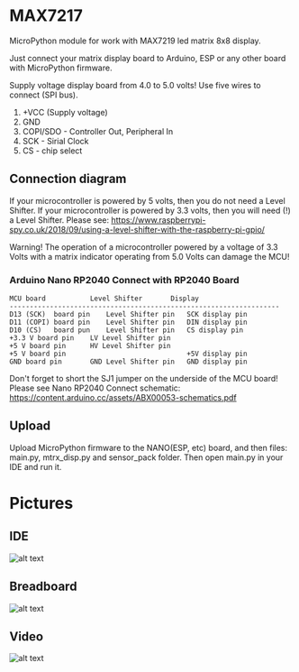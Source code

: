 # MAX7217
MicroPython module for work with MAX7219 led matrix 8x8 display.

Just connect your matrix display board to Arduino, ESP or any other board with MicroPython firmware.

Supply voltage display board from 4.0 to 5.0 volts! Use five wires to connect (SPI bus).

1. +VCC (Supply voltage)
2. GND
3. COPI/SDO - Controller Out, Peripheral In
4. SCK - Sirial Clock
5. CS - chip select

## Connection diagram

If your microcontroller is powered by 5 volts, then you do not need a Level Shifter.
If your microcontroller is powered by 3.3 volts, then you will need (!) a Level Shifter.
Please see: https://www.raspberrypi-spy.co.uk/2018/09/using-a-level-shifter-with-the-raspberry-pi-gpio/

Warning!
The operation of a microcontroller powered by a voltage of 3.3 Volts with a matrix indicator operating from 5.0 Volts can damage the MCU!

### Arduino Nano RP2040 Connect with RP2040 Board 
    MCU board			Level Shifter		Display
    -------------------------------------------------------------------
    D13 (SCK)  board pin	Level Shifter pin	SCK display pin
    D11 (COPI) board pin	Level Shifter pin	DIN display pin
    D10 (CS)   board pun	Level Shifter pin	CS display pin
    +3.3 V board pin	LV Level Shifter pin
    +5 V board pin		HV Level Shifter pin
    +5 V board pin		                        +5V display pin
    GND board pin		GND Level Shifter pin	GND display pin

Don't forget to short the SJ1 jumper on the underside of the MCU board! Please
see Nano RP2040 Connect schematic: https://content.arduino.cc/assets/ABX00053-schematics.pdf

## Upload
Upload MicroPython firmware to the NANO(ESP, etc) board, and then files: main.py, mtrx_disp.py and sensor_pack folder. 
Then open main.py in your IDE and run it.

# Pictures
## IDE
![alt text](https://github.com/octaprog7/BH1750/blob/master/ide7219.png)
## Breadboard
![alt text](https://github.com/octaprog7/BH1750/blob/master/mx7219board.jpg)

## Video
![alt text](https://www.youtube.com/watch?v=X4qcNem8NmY)
